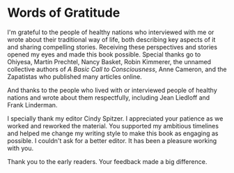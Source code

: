 # Words of Gratitude

I'm grateful to the people of healthy nations who interviewed with me or wrote about their traditional way of life, both describing key aspects of it and sharing compelling stories. Receiving these perspectives and stories opened my eyes and made this book possible. Special thanks go to Ohiyesa, Martín Prechtel, Nancy Basket, Robin Kimmerer, the unnamed collective authors of _A Basic Call to Consciousness_, Anne Cameron, and the Zapatistas who published many articles online.

And thanks to the people who lived with or interviewed people of healthy nations and wrote about them respectfully, including Jean Liedloff and Frank Linderman.

I specially thank my editor Cindy Spitzer. I appreciated your patience as we worked and reworked the material. You supported my ambitious timelines and helped me change my writing style to make this book as engaging as possible. I couldn't ask for a better editor. It has been a pleasure working with you.

Thank you to the early readers. Your feedback made a big difference.
